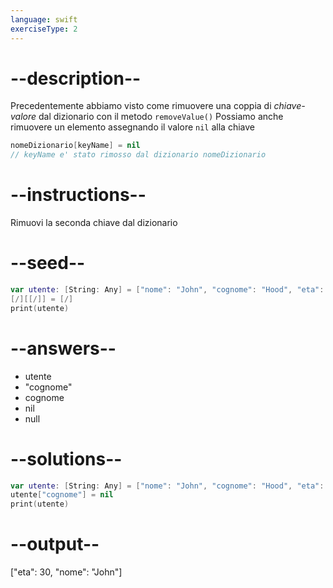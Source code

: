 ```yaml
---
language: swift
exerciseType: 2
---
```


# --description--

Precedentemente abbiamo visto come rimuovere una coppia di _chiave-valore_ dal dizionario con il metodo `removeValue()`
Possiamo anche rimuovere un elemento assegnando il valore `nil` alla chiave
```swift
nomeDizionario[keyName] = nil
// keyName e' stato rimosso dal dizionario nomeDizionario
```

# --instructions--

Rimuovi la seconda chiave dal dizionario

# --seed--

```swift
var utente: [String: Any] = ["nome": "John", "cognome": "Hood", "eta": 30]
[/][[/]] = [/]
print(utente)
```

# --answers--

- utente
- "cognome"
- cognome
- nil
- null

# --solutions--

```swift
var utente: [String: Any] = ["nome": "John", "cognome": "Hood", "eta": 30]
utente["cognome"] = nil
print(utente)
```

# --output--

["eta": 30, "nome": "John"]
